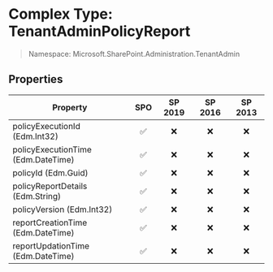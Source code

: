 # Complex Type: TenantAdminPolicyReport

> Namespace: Microsoft.SharePoint.Administration.TenantAdmin

## Properties

Property | SPO | SP 2019 | SP 2016 | SP 2013
----------|:---:|:-------:|:-------:|:-------:
policyExecutionId (Edm.Int32) | ✅ | ❌ | ❌ | ❌
policyExecutionTime (Edm.DateTime) | ✅ | ❌ | ❌ | ❌
policyId (Edm.Guid) | ✅ | ❌ | ❌ | ❌
policyReportDetails (Edm.String) | ✅ | ❌ | ❌ | ❌
policyVersion (Edm.Int32) | ✅ | ❌ | ❌ | ❌
reportCreationTime (Edm.DateTime) | ✅ | ❌ | ❌ | ❌
reportUpdationTime (Edm.DateTime) | ✅ | ❌ | ❌ | ❌